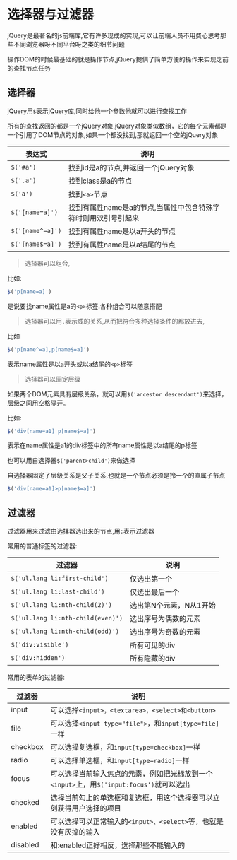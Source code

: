 
# 选择器与过滤器

jQuery是最著名的js前端库,它有许多现成的实现,可以让前端人员不用费心思考那些不同浏览器呀不同平台呀之类的细节问题

操作DOM的时候最基础的就是操作节点,jQuery提供了简单方便的操作来实现之前的查找节点任务


## 选择器

jQuery用`$`表示jQuery库,同时给他一个参数他就可以进行查找工作

所有的查找返回的都是一个jQuery对象,jQuery对象类似数组，它的每个元素都是一个引用了DOM节点的对象,如果一个都没找到,那就返回一个空的jQuery对象

表达式|说明
---|---
`$('#a')`|找到id是a的节点,并返回一个jQuery对象
`$('.a')`|找到class是a的节点
`$('a')`|找到`<a>`节点
`$('[name=a]')`|找到有属性name是a的节点,当属性中包含特殊字符时则用双引号引起来
`$('[name^=a]')`|找到有属性name是以a开头的节点
`$('[name$=a]')`|找到有属性name是以a结尾的节点

> 选择器可以组合,

比如:

```js
$('p[name=a]')
``` 
是说要找name属性是a的`<p>`标签.各种组合可以随意搭配


> 选择器可以用`,`表示或的关系,从而把符合多种选择条件的都放进去,

比如

```js
$('p[name^=a],p[name$=a]')
```

表示name属性是以a开头或以a结尾的`<p>`标签

>选择器可以固定层级

如果两个DOM元素具有层级关系，就可以用`$('ancestor descendant')`来选择，层级之间用空格隔开。

比如:
```js
$('div[name=a1] p[name$=a]')
```
表示在name属性是a1的div标签中的所有name属性是以a结尾的p标签


也可以用自选择器`$('parent>child')`来做选择

自选择器固定了层级关系是父子关系,也就是一个节点必须是拎一个的直属子节点

```js
$('div[name=a1]>p[name$=a]')
```
    

## 过滤器

过滤器用来过滤由选择器选出来的节点,用`:`表示过滤器

常用的普通标签的过滤器:

过滤器|说明
---|---
`$('ul.lang li:first-child')`|仅选出第一个
`$('ul.lang li:last-child')`| 仅选出最后一个
`$('ul.lang li:nth-child(2)')`| 选出第N个元素，N从1开始
`$('ul.lang li:nth-child(even)')`| 选出序号为偶数的元素
`$('ul.lang li:nth-child(odd)')`| 选出序号为奇数的元素
`$('div:visible')`| 所有可见的div
`$('div:hidden')`| 所有隐藏的div


常用的表单的过滤器:

过滤器|说明
---|---
input|可以选择`<input>，<textarea>，<select>和<button>`
file|可以选择`<input type="file">`，和`input[type=file]`一样
checkbox|可以选择复选框，和`input[type=checkbox]`一样
radio|可以选择单选框，和`input[type=radio]`一样
focus|可以选择当前输入焦点的元素，例如把光标放到一个`<input>`上，用`$('input:focus')`就可以选出
checked|选择当前勾上的单选框和复选框，用这个选择器可以立刻获得用户选择的项目
enabled|可以选择可以正常输入的`<input>、<select>`等，也就是没有灰掉的输入
disabled|和:enabled正好相反，选择那些不能输入的
